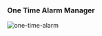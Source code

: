 ### One Time Alarm Manager

![one-time-alarm](https://user-images.githubusercontent.com/27923352/184159922-d45664f2-97c0-45be-8b68-9028cd2a0f0e.gif)

